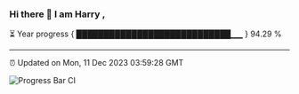 ### Hi there 👋 I am Harry , 

⏳ Year progress { ████████████████████████████▁▁ } 94.29 %

---

⏰ Updated on Mon, 11 Dec 2023 03:59:28 GMT

![Progress Bar CI](https://github.com/duykhang68/duykhang68/workflows/Progress%20Bar%20CI/badge.svg)
